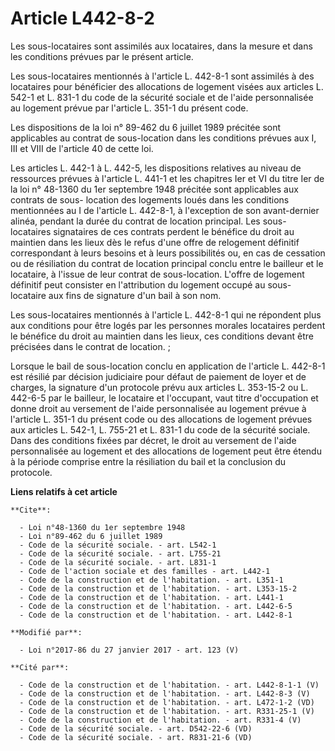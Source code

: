 # Article L442-8-2

Les sous-locataires sont assimilés aux locataires, dans la mesure et dans les conditions prévues par le présent article. 

Les sous-locataires mentionnés à l'article L. 442-8-1 sont assimilés à des locataires pour bénéficier des allocations de
logement visées aux articles L. 542-1 et L. 831-1 du code de la sécurité sociale et de l'aide personnalisée au logement
prévue par l'article L. 351-1 du présent code. 

Les dispositions de la loi n° 89-462 du 6 juillet 1989 précitée sont applicables au contrat de sous-location dans les
conditions prévues aux I, III et VIII de l'article 40 de cette loi. 

Les articles L. 442-1 à L. 442-5, les dispositions relatives au niveau de ressources prévues à l'article L. 441-1 et les
chapitres Ier et VI du titre Ier de la loi n° 48-1360 du 1er septembre 1948 précitée sont applicables aux contrats de sous-
location des logements loués dans les conditions mentionnées au I de l'article L. 442-8-1, à l'exception de son avant-dernier
alinéa, pendant la durée du contrat de location principal. Les sous-locataires signataires de ces contrats perdent le
bénéfice du droit au maintien dans les lieux dès le refus d'une offre de relogement définitif correspondant à leurs besoins
et à leurs possibilités ou, en cas de cessation ou de résiliation du contrat de location principal conclu entre le bailleur
et le locataire, à l'issue de leur contrat de sous-location. L'offre de logement définitif peut consister en l'attribution du
logement occupé au sous-locataire aux fins de signature d'un bail à son nom.

Les sous-locataires mentionnés à l'article L. 442-8-1 qui ne répondent plus aux conditions pour être logés par les personnes
morales locataires perdent le bénéfice du droit au maintien dans les lieux, ces conditions devant être précisées dans le
contrat de location. ; 

Lorsque le bail de sous-location conclu en application de l'article L. 442-8-1 est résilié par décision judiciaire pour
défaut de paiement de loyer et de charges, la signature d'un protocole prévu aux articles L. 353-15-2 ou L. 442-6-5 par le
bailleur, le locataire et l'occupant, vaut titre d'occupation et donne droit au versement de l'aide personnalisée au logement
prévue à l'article L. 351-1 du présent code ou des allocations de logement prévues aux articles L. 542-1, L. 755-21 et L.
831-1 du code de la sécurité sociale. Dans des conditions fixées par décret, le droit au versement de l'aide personnalisée au
logement et des allocations de logement peut être étendu à la période comprise entre la résiliation du bail et la conclusion
du protocole.

**Liens relatifs à cet article**

	**Cite**:

	  - Loi n°48-1360 du 1er septembre 1948
	  - Loi n°89-462 du 6 juillet 1989
	  - Code de la sécurité sociale. - art. L542-1
	  - Code de la sécurité sociale. - art. L755-21
	  - Code de la sécurité sociale. - art. L831-1
	  - Code de l'action sociale et des familles - art. L442-1
	  - Code de la construction et de l'habitation. - art. L351-1
	  - Code de la construction et de l'habitation. - art. L353-15-2
	  - Code de la construction et de l'habitation. - art. L441-1
	  - Code de la construction et de l'habitation. - art. L442-6-5
	  - Code de la construction et de l'habitation. - art. L442-8-1

	**Modifié par**:

	  - Loi n°2017-86 du 27 janvier 2017 - art. 123 (V)

	**Cité par**:

	  - Code de la construction et de l'habitation. - art. L442-8-1-1 (V)
	  - Code de la construction et de l'habitation. - art. L442-8-3 (V)
	  - Code de la construction et de l'habitation. - art. L472-1-2 (VD)
	  - Code de la construction et de l'habitation. - art. R331-25-1 (V)
	  - Code de la construction et de l'habitation. - art. R331-4 (V)
	  - Code de la sécurité sociale. - art. D542-22-6 (VD)
	  - Code de la sécurité sociale. - art. R831-21-6 (VD)
